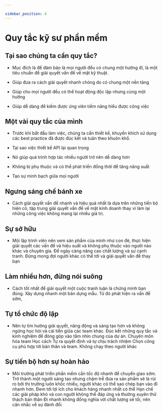 ```yaml
---

sidebar_position: 4
---
```


# Quy tắc kỹ sư phần mềm

## Tại sao chúng ta cần quy tắc?

- Mục đích là để  đảm bảo là mọi người đều có chung một hướng đi, là một tiêu chuẩn để giải quyết vấn đề về mặt kỹ thuật.

- Giúp đưa ra cách giải quyết nhanh chóng do có chung một nền tảng

- Giúp cho mọi người đều có thể hoạt động độc lập nhưng cùng một hướng

- Giúp dễ dàng để kiếm được ứng viên tiềm năng hiểu được công việc

## Một vài quy tắc của mình

- Trước khi bắt đầu làm việc, chúng ta cần thiết kế, khuyến khích sử dụng các best practice đã được đúc kết và tuân theo khuôn khổ.

- Tại sao việc thiết kế API lại quan trọng

- Nó giúp quá trình hợp tác nhiều người trở nên dễ dàng hơn

- Không bị phụ thuộc và có thể phát triển đồng thời để tăng năng suất

- Tạo sự minh bạch giữa mọi người

## Ngưng sáng chế bánh xe

- Cách giải quyết vấn đề nhanh và hiệu quả nhất là dựa trên những tiến bộ hiện có, tập trung giải quyết vấn đề về mặt kinh doanh thay vì làm lại những công việc không mang lại nhiều giá trị.

## Sự sở hữu

- Mội lập trình viên nên xem sản phẩm của mình như con đẻ, thực hiện giải quyết các vấn đề và hiệu suất và không phụ thuộc vào người nào khác và chuyên gia. Để ngày càng nâng cao chất lượng và sự cạnh tranh. Đừng mong đợi người khác có thể tới và giải quyết vấn đề thay bạn

## Làm nhiều hơn, đừng nói suông

- Cách tốt nhất để giải quyết một cuộc tranh luận là chứng minh bạn đúng. Xây dựng nhanh một bản dựng mẫu.
  Từ đó phát hiện ra vấn đề sớm,

## Tự tổ chức độ lập

- Nên tự tìm hướng giải quyết, năng động và sáng tạo hơn và không ngừng học hỏi và cải tiến giữa các team khác.
  Đúc kết những quy tắc và kinh nghiệm để đóng góp vào tầm nhìn chung của dự án.
  Chuyên môn hóa team
  Học cách Tự ra quyết định và tự chịu trách nhiệm
  Chọn công cụ phù hợp tới bản thân và team. Không chạy theo người khác

## Sự tiến bộ hơn sự hoàn hảo

- Môi trường phát triển phần mềm cần tốc độ nhanh để chuyển giao sớm. Trở thành một người sáng tạo nhưng chậm trễ đưa ra sản phẩm sẽ là rủi ro bởi thị trường luôn khốc nhiều, người khác có thể sao chép bạn vào đi nhanh hơn.
  Đem tới lợi ích cho khách hàng nhanh nhất có thể 
  Hạn chế các giải pháp khó và con người không thể đáp ứng và thường xuyên thử thách bản thân 
  Đi nhanh không đồng nghĩa với chất lượng sẽ tồi, nên cân nhắc về sự đánh đổi.
